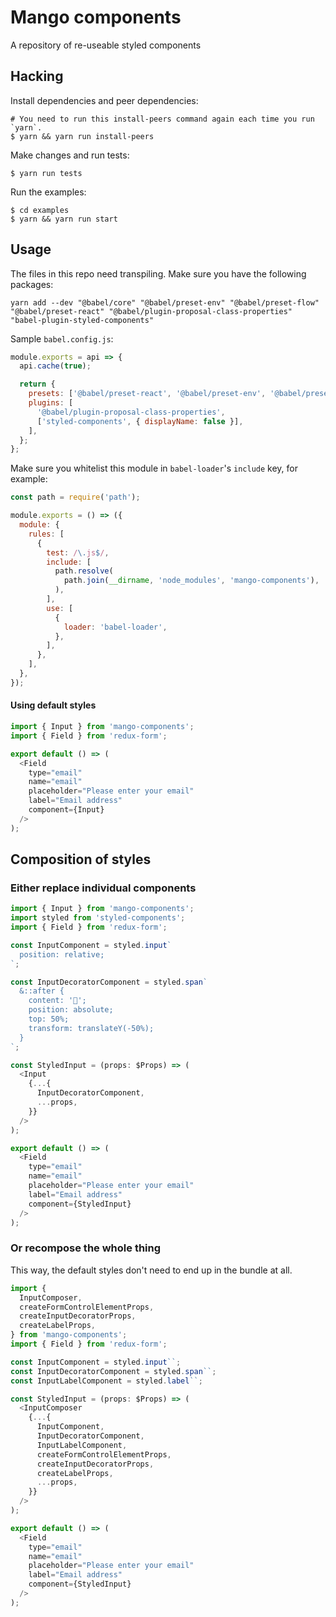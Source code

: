 # Mango components

A repository of re-useable styled components

## Hacking

Install dependencies and peer dependencies:

```
# You need to run this install-peers command again each time you run `yarn`.
$ yarn && yarn run install-peers
```

Make changes and run tests:

```
$ yarn run tests
```

Run the examples:

```
$ cd examples
$ yarn && yarn run start
```

## Usage

The files in this repo need transpiling. Make sure you have the following packages:

```
yarn add --dev "@babel/core" "@babel/preset-env" "@babel/preset-flow" "@babel/preset-react" "@babel/plugin-proposal-class-properties" "babel-plugin-styled-components"
```

Sample `babel.config.js`:

```js
module.exports = api => {
  api.cache(true);

  return {
    presets: ['@babel/preset-react', '@babel/preset-env', '@babel/preset-flow'],
    plugins: [
      '@babel/plugin-proposal-class-properties',
      ['styled-components', { displayName: false }],
    ],
  };
};
```

Make sure you whitelist this module in `babel-loader`'s `include` key, for example:

```js
const path = require('path');

module.exports = () => ({
  module: {
    rules: [
      {
        test: /\.js$/,
        include: [
          path.resolve(
            path.join(__dirname, 'node_modules', 'mango-components'),
          ),
        ],
        use: [
          {
            loader: 'babel-loader',
          },
        ],
      },
    ],
  },
});
```

#### Using default styles

```js
import { Input } from 'mango-components';
import { Field } from 'redux-form';

export default () => (
  <Field
    type="email"
    name="email"
    placeholder="Please enter your email"
    label="Email address"
    component={Input}
  />
);
```

## Composition of styles

### Either replace individual components

```js
import { Input } from 'mango-components';
import styled from 'styled-components';
import { Field } from 'redux-form';

const InputComponent = styled.input`
  position: relative;
`;

const InputDecoratorComponent = styled.span`
  &::after {
    content: '🙅';
    position: absolute;
    top: 50%;
    transform: translateY(-50%);
  }
`;

const StyledInput = (props: $Props) => (
  <Input
    {...{
      InputDecoratorComponent,
      ...props,
    }}
  />
);

export default () => (
  <Field
    type="email"
    name="email"
    placeholder="Please enter your email"
    label="Email address"
    component={StyledInput}
  />
);
```

### Or recompose the whole thing

This way, the default styles don't need to end up in the bundle at all.

```js
import {
  InputComposer,
  createFormControlElementProps,
  createInputDecoratorProps,
  createLabelProps,
} from 'mango-components';
import { Field } from 'redux-form';

const InputComponent = styled.input``;
const InputDecoratorComponent = styled.span``;
const InputLabelComponent = styled.label``;

const StyledInput = (props: $Props) => (
  <InputComposer
    {...{
      InputComponent,
      InputDecoratorComponent,
      InputLabelComponent,
      createFormControlElementProps,
      createInputDecoratorProps,
      createLabelProps,
      ...props,
    }}
  />
);

export default () => (
  <Field
    type="email"
    name="email"
    placeholder="Please enter your email"
    label="Email address"
    component={StyledInput}
  />
);
```
